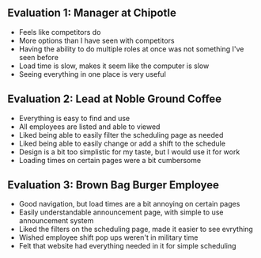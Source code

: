 ## Evaluation 1: Manager at Chipotle
- Feels like competitors do
- More options than I have seen with competitors
- Having the ability to do multiple roles at once was not something I've seen before
- Load time is slow, makes it seem like the computer is slow
- Seeing everything in one place is very useful
 
## Evaluation 2: Lead at Noble Ground Coffee
- Everything is easy to find and use
- All employees are listed and able to viewed
- Liked being able to easily filter the scheduling page as needed
- Liked being able to easily change or add a shift to the schedule
- Design is a bit too simplistic for my taste, but I would use it for work
- Loading times on certain pages were a bit cumbersome

## Evaluation 3: Brown Bag Burger Employee
- Good navigation, but load times are a bit annoying on certain pages
- Easily understandable announcement page, with simple to use announcement system
- Liked the filters on the scheduling page, made it easier to see evrything
- Wished employee shift pop ups weren't in military time
- Felt that website had everything needed in it for simple scheduling
